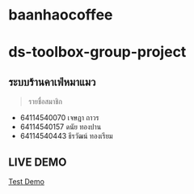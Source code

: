 # baanhaocoffee

# ds-toolbox-group-project

## ระบบร้านคาเฟ่หมาแมว
> รายชื่อสมาชิก
- 64114540070	เจษฎา ถาวร
- 64114540157 ดนัย ทองปาน
- 64114540443 ธีรวัฒน์ ทองเรียม

## LIVE DEMO
 [ Test Demo ](https://baanhaocoffee-production.up.railway.app)